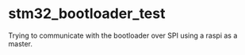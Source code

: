 # stm32_bootloader_test

Trying to communicate with the bootloader over SPI using a raspi as a master.
